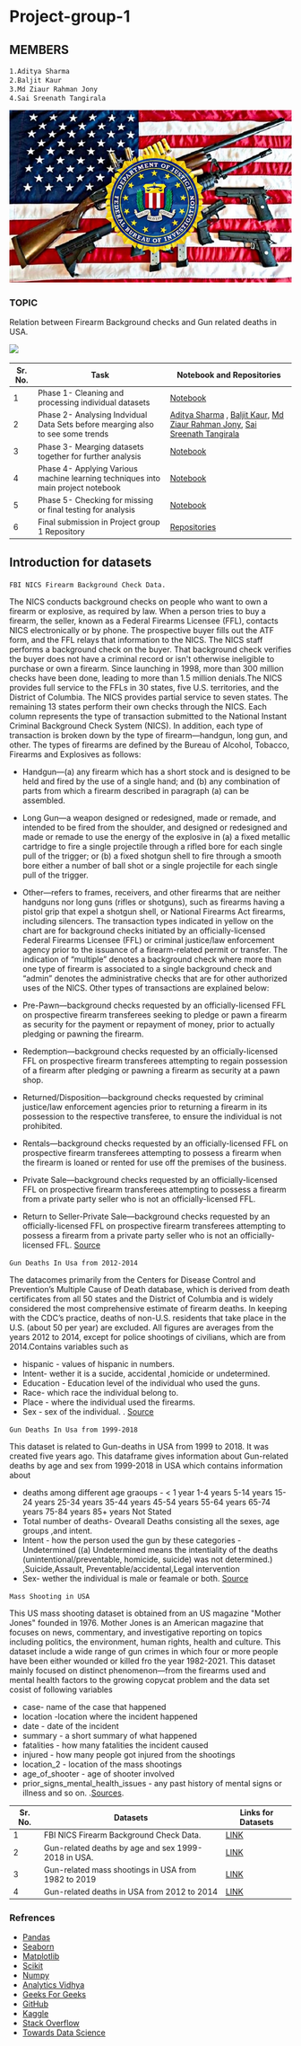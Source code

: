 # Project-group-1

## MEMBERS 
    1.Aditya Sharma
    2.Baljit Kaur
    3.Md Ziaur Rahman Jony
    4.Sai Sreenath Tangirala
![Image](img.jpg)



### TOPIC 
Relation between Firearm Background checks and Gun related deaths in USA.
  
  <a target="_blank" href="https://www.python.org/downloads/" title="Python version"><img src="https://img.shields.io/badge/python-%3E=_3.6-green.svg"></a>


| Sr. No. | Task                                     | Notebook and Repositories                                                                                                                                                                                                      |
| ------- | ----------------------------------------- | ----------------------------------------------------------------------------------------------------------------------------------------------------------------------------------------------------------------------------- |
| 1       | Phase 1- Cleaning and processing individual datasets | [Notebook](https://github.com/MQCOMP6200/project-group-1/tree/main/data)  |
| 2       | Phase 2- Analysing Indvidual Data Sets before mearging also to see some trends| [Aditya Sharma](https://github.com/MQCOMP6200/project-group-1/blob/main/Aditya%20Sharma.ipynb) , [Baljit Kaur](https://github.com/MQCOMP6200/project-group-1/blob/main/Baljit%20Kaur.ipynb), [Md Ziaur Rahman Jony](https://github.com/MQCOMP6200/project-group-1/blob/main/MD%20Ziaur%20Rahman%20Jony.ipynb), [Sai Sreenath Tangirala](https://github.com/MQCOMP6200/project-group-1/blob/main/Sreenath%20Tangirala.ipynb)|
| 3       |Phase 3- Mearging datasets together for further analysis| [Notebook](https://github.com/MQCOMP6200/project-group-1/blob/main/Main%20Project%201%20.ipynb)                               |
| 4       | Phase 4- Applying Various machine learning techniques into main project notebook | [Notebook](https://github.com/MQCOMP6200/project-group-1/blob/main/Main%20Analysis%20file.ipynb)                          |
| 5       | Phase 5- Checking for missing or final testing for analysis | [Notebook](https://github.com/MQCOMP6200/project-group-1/blob/main/Main%20Analysis%20file.ipynb)                           |
| 6       | Final submission in Project group 1 Repository| [Repositories](https://github.com/MQCOMP6200/project-group-1)


## Introduction for datasets
`FBI NICS Firearm Background Check Data.`

The NICS conducts background checks on people who want to own a firearm or explosive, as required by law.
When a person tries to buy a firearm, the seller, known as a Federal Firearms Licensee (FFL), contacts NICS electronically or by phone. The prospective buyer fills out the ATF form, and the FFL relays that information to the NICS. The NICS staff performs a background check on the buyer. That background check verifies the buyer does not have a criminal record or isn't otherwise ineligible to purchase or own a firearm. Since launching in 1998, more than 300 million checks have been done, leading to more than 1.5 million denials.The NICS provides full service to the FFLs in 30 states, five U.S. territories, and the District of Columbia. The NICS provides partial service to seven states. The remaining 13 states perform their own checks through the NICS. 
Each column represents the type of transaction submitted to the National Instant Criminal Background Check System (NICS). In addition, each type of transaction is broken down by the type of firearm—handgun, long gun, and other. The types of firearms are defined by the Bureau of Alcohol, Tobacco, Firearms and Explosives as follows:

*  Handgun—(a) any firearm which has a short stock and is designed to be held and fired by the use of a single hand; and (b) any combination of parts from which a firearm described in paragraph (a) can be assembled.

* Long Gun—a weapon designed or redesigned, made or remade, and intended to be fired from the shoulder, and designed or redesigned and made or remade to use the energy of the explosive in (a) a fixed metallic cartridge to fire a single projectile through a rifled bore for each single pull of the trigger; or (b) a fixed shotgun shell to fire through a smooth bore either a number of ball shot or a single 
projectile for each single pull of the trigger.
*  Other—refers to frames, receivers, and other firearms that are neither handguns nor long guns (rifles or shotguns), such as firearms having a pistol grip that expel a shotgun shell, or National Firearms Act firearms, including silencers.
The transaction types indicated in yellow on the chart are for background checks initiated by an officially-licensed Federal Firearms Licensee (FFL) or criminal justice/law enforcement agency prior to the issuance of a firearm-related permit or transfer. The indication of “multiple” denotes a background check where more than one type of firearm is associated to a single background check and “admin” denotes 
the administrative checks that are for other authorized uses of the NICS.
Other types of transactions are explained below:
*  Pre-Pawn—background checks requested by an officially-licensed FFL on prospective firearm transferees seeking to pledge or pawn a firearm as security for the payment or repayment of money, prior to actually pledging or pawning the firearm.
* Redemption—background checks requested by an officially-licensed FFL on prospective firearm transferees attempting to regain possession of a firearm after pledging or pawning a firearm as security at a pawn shop.
* Returned/Disposition—background checks requested by criminal justice/law enforcement agencies prior to returning a firearm in its possession to the respective transferee, to ensure the individual is not prohibited.
* Rentals—background checks requested by an officially-licensed FFL on prospective firearm transferees attempting to possess a firearm when the firearm is loaned or rented for use off the premises of the business.
* Private Sale—background checks requested by an officially-licensed FFL on prospective firearm transferees attempting to possess a firearm from a private party seller who is not an officially-licensed FFL.
* Return to Seller-Private Sale—background checks requested by an officially-licensed FFL on prospective firearm transferees attempting to possess a firearm from a private party seller who is not an officially-licensed FFL. [Source](https://www.fbi.gov/services/cjis/nics)

`Gun Deaths In Usa from 2012-2014`

The datacomes primarily from the Centers for Disease Control and Prevention’s Multiple Cause of Death database, which is derived from death certificates from all 50 states and the District of Columbia and is widely considered the most comprehensive estimate of firearm deaths. In keeping with the CDC’s practice, deaths of non-U.S. residents that take place in the U.S. (about 50 per year) are excluded. All figures are averages from the years 2012 to 2014, except for police shootings of civilians, which are from 2014.Contains variables such as 
* hispanic - values of hispanic in numbers.
* Intent- wether it is a sucide, accidental ,homicide or undetermined.
* Education - Education level of the individual who used the guns.
* Race- which race the individual belong to. 
* Place - where the individual used the firearms.
* Sex - sex of the individual.
. [Source](https://fivethirtyeight.com/features/gun-deaths/)


`Gun Deaths In Usa from 1999-2018`

This dataset is related to Gun-deaths in USA from 1999 to 2018. It was created five years ago. This dataframe gives information about Gun-related deaths by age and sex from 1999-2018 in USA which contains information about
* deaths among different age graoups - < 1 year	1-4 years	5-14 years	15-24 years	25-34 years	35-44 years	45-54 years	55-64 years	65-74 years	75-84 years	85+ years	Not Stated
* Total number of deaths- Ovearall Deaths consisting all the sexes, age groups ,and intent.
* Intent - how the person used the gun by these categories -Undetermined ((a) Undetermined means the intentiality of the deaths (unintentional/preventable, homicide, suicide) was not determined.) ,Suicide,Assault,	Preventable/accidental,Legal intervention
* Sex- wether the individual is male or feamale or both.
[Source](https://web.archive.org/web/20201216175544/https://docs.google.com/spreadsheets/d/e/2PACX-1vSSw6_GoTEqxIiLYTPs8_AmJ1P4DnpEJJYyVw0yAauGOPR72_Rm2RFIZwhgvt3wQQa51hhfMobByRSy/pubhtml)

`Mass Shooting in USA `

This US mass shooting dataset is obtained from an US magazine "Mother Jones" founded in 1976. Mother Jones is an American magazine that focuses on news, commentary, and investigative reporting on topics including politics, the environment, human rights, health and culture. This dataset include a wide range of gun crimes in which four or more people have been either wounded or killed fro the year 1982-2021. This dataset mainly focused on distinct phenomenon—from the firearms used and mental health factors to the growing copycat problem and the data set cosist of following variables
* case- name of the case that happened
* location -location where the incident happened 
* date - date of the incident 
* summary - a short summary of what happened
* fatalities - how many fatalities the incident caused 
* injured - how many people got injured from the shootings 
* location_2 - location of the mass shootings 
* age_of_shooter - age of shooter involved 
* prior_signs_mental_health_issues - any past history of mental signs or illness
and so on.
.[Sources](https://www.motherjones.com/politics/2012/12/mass-shootings-mother).


| Sr. No. | Datasets                                   | Links for Datasets                                                                                                                                                                                                                    |
| ------- | ----------------------------------------- | ----------------------------------------------------------------------------------------------------------------------------------------------------------------------------------------------------------------------------- |
| 1       | FBI NICS Firearm Background Check Data.          | [LINK](https://github.com/BuzzFeedNews/nics-firearm-background-checks)  |
| 2       | Gun-related deaths by age and sex 1999-2018 in USA.     | [LINK](https://web.archive.org/web/20201216175544/https://docs.google.com/spreadsheets/d/e/2PACX-1vSSw6_GoTEqxIiLYTPs8_AmJ1P4DnpEJJYyVw0yAauGOPR72_Rm2RFIZwhgvt3wQQa51hhfMobByRSy/pubhtml)|
| 3       |Gun-related mass shootings in USA from 1982 to 2019 |        [LINK](https://data.world/awram/us-mass-shootings)|
| 4      | Gun-related deaths in USA from 2012 to 2014|          [LINK](https://data.world/azel/gun-deaths-in-america)|


### Refrences

* [Pandas](https://pandas.pydata.org/)
* [Seaborn](https://seaborn.pydata.org/)
* [Matplotlib](https://matplotlib.org/)
* [Scikit](https://scikit-learn.org/)
* [Numpy](https://numpy.org/)
* [Analytics Vidhya](https://www.analyticsvidhya.com/)
* [Geeks For Geeks](https://practice.geeksforgeeks.org/)
* [GitHub](https://github.com/)
* [Kaggle](https://www.kaggle.com/)
* [Stack Overflow](https://stackoverflow.com/)
* [Towards Data Science](https://towardsdatascience.com/)

